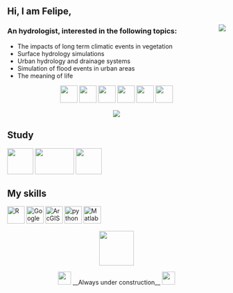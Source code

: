 ## Hi, I am Felipe,

<img align="right" src="https://komarev.com/ghpvc/?username=felipef93" />

### An hydrologist, interested in the following topics:
- The impacts of long term climatic events in vegetation
- Surface hydrology simulations
- Urban hydrology and drainage systems
- Simulation of flood events in urban areas
- The meaning of life

<p align="center">
  <img src="https://cdn.icon-icons.com/icons2/2482/PNG/512/sun_weather_icon_149828.png" width="40" height="40"/>
  <img src="https://cdn.icon-icons.com/icons2/2482/PNG/512/sunny_rain_weather_icon_149824.png" width="40" height="40"/>
  <img src="https://cdn.icon-icons.com/icons2/2482/PNG/512/storm_weather_icon_149833.png" width="40" height="40"/>
  <img src="https://cdn.icon-icons.com/icons2/2482/PNG/512/windy_weather_icon_149832.png" width="40" height="40"/>
  <img src="https://cdn.icon-icons.com/icons2/2482/PNG/512/snowy_weather_icon_149829.png" width="40" height="40"/>
  <img src="https://cdn.icon-icons.com/icons2/2482/PNG/512/cloudy_weather_icon_149830.png" width="40" height="40"/>
  
<p align="center">
  <img src="https://github-readme-stats.vercel.app/api?username=felipef93&show_icons=true&hide=issues" />





## Study
<p align="left">
  <img src="https://lh3.googleusercontent.com/proxy/qVl3TXFe91FUocD_VK1rZQBID2mAt1MnY9_FE3gO6n0Rq_UWSBep3O_BRQNiUltA6TAEsfTjcTGh7AVWaUMy" width="60" height="60"/ />
  <img src=https://riverridge.co.uk/app/uploads/2017/04/logo-queens-university-belfast.jpg width="90" height="60"/ />
  <img src="https://upload.wikimedia.org/wikipedia/en/thumb/0/03/Uppsala_University_logo.svg/1200px-Uppsala_University_logo.svg.png" width="60" height="60"/ />


## My skills
<p align="left">
  <img src="https://cdn.icon-icons.com/icons2/2107/PNG/512/file_type_r_icon_130212.png" alt="R" width="40" height="40"/>
  <img src="https://cdn.icon-icons.com/icons2/1508/PNG/512/googleearth-engine_104576.png" alt="Google Earth Engine" width="40" height="40"/>
  <img src="https://www.arcgis.com/sharing/rest/content/items/71bec4d35f4743b597634fb379e9b26e/data" alt="ArcGIS" width="40" height="40"/>
  <img src="https://devicons.github.io/devicon/devicon.git/icons/python/python-original.svg" alt="python" width="40" height="40"/>
  <img src="https://cdn.icon-icons.com/icons2/2107/PNG/512/file_type_matlab_icon_130398.png" alt="Matlab" width="40" height="40"/>
  

<p align="center">
   <img src="https://cdn.icon-icons.com/icons2/1448/PNG/512/42480buildingconstruction_99093.png" width="80" height="80"/>
<p align="center">
  <img src="https://cdn.icon-icons.com/icons2/2439/PNG/512/slightly_smiling_face_emoji_icon_148489.png " width="30" height="30"/>
  __Always under construction__
  <img src="https://cdn.icon-icons.com/icons2/2439/PNG/512/upside_down_face_emoji_icon_148478.png " width="30" height="30"/>


